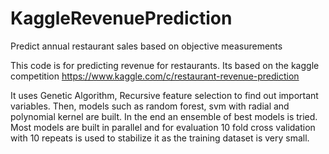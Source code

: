 # KaggleRevenuePrediction
Predict annual restaurant sales based on objective measurements

This code is for predicting revenue for restaurants. Its based on the kaggle competition https://www.kaggle.com/c/restaurant-revenue-prediction

It uses Genetic Algorithm, Recursive feature selection to find out important variables. Then, models such as random forest, svm with radial and polynomial kernel are built. In the end an ensemble of best models is tried. Most models are built in parallel and for evaluation 10 fold cross validation with 10 repeats is used to stabilize it as the training dataset is very small.
